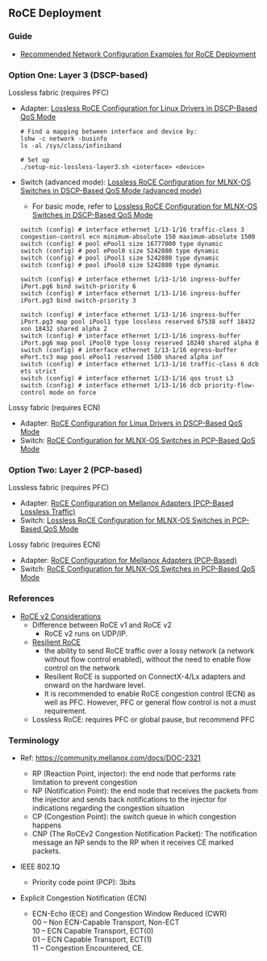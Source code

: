 ## RoCE Deployment

### Guide  
- [Recommended Network Configuration Examples for RoCE Deployment](https://community.mellanox.com/docs/DOC-2855)

### Option One: Layer 3 (DSCP-based)
Lossless fabric (requires PFC)
- Adapter: [Lossless RoCE Configuration for Linux Drivers in DSCP-Based QoS Mode](https://community.mellanox.com/docs/DOC-2881)
   ```
   # Find a mapping between interface and device by:
   lshw -c network -businfo
   ls -al /sys/class/infiniband 
   
   # Set up
   ./setup-nic-lossless-layer3.sh <interface> <device>
   ```

- Switch (advanced mode): [Lossless RoCE Configuration for MLNX-OS Switches in DSCP-Based QoS Mode (advanced mode)](https://community.mellanox.com/docs/DOC-2884)
   * For basic mode, refer to [Lossless RoCE Configuration for MLNX-OS Switches in DSCP-Based QoS Mode](https://community.mellanox.com/docs/DOC-3017)
   ```
   switch (config) # interface ethernet 1/13-1/16 traffic-class 3 congestion-control ecn minimum-absolute 150 maximum-absolute 1500
   switch (config) # pool ePool1 size 16777000 type dynamic
   switch (config) # pool ePool0 size 5242880 type dynamic
   switch (config) # pool iPool1 size 5242880 type dynamic
   switch (config) # pool iPool0 size 5242880 type dynamic
   
   switch (config) # interface ethernet 1/13-1/16 ingress-buffer iPort.pg6 bind switch-priority 6
   switch (config) # interface ethernet 1/13-1/16 ingress-buffer iPort.pg3 bind switch-priority 3
   
   switch (config) # interface ethernet 1/13-1/16 ingress-buffer iPort.pg3 map pool iPool1 type lossless reserved 67538 xoff 18432 xon 18432 shared alpha 2
   switch (config) # interface ethernet 1/13-1/16 ingress-buffer iPort.pg6 map pool iPool0 type lossy reserved 10240 shared alpha 8
   switch (config) # interface ethernet 1/13-1/16 egress-buffer ePort.tc3 map pool ePool1 reserved 1500 shared alpha inf
   switch (config) # interface ethernet 1/13-1/16 traffic-class 6 dcb ets strict
   switch (config) # interface ethernet 1/13-1/16 qos trust L3
   switch (config) # interface ethernet 1/13-1/16 dcb priority-flow-control mode on force
   ```

Lossy fabric (requires ECN)
- Adapter: [RoCE Configuration for Linux Drivers in DSCP-Based QoS Mode](https://community.mellanox.com/docs/DOC-2882)
- Switch: [RoCE Configuration for MLNX-OS Switches in PCP-Based QoS Mode](https://community.mellanox.com/docs/DOC-3016)


### Option Two: Layer 2 (PCP-based)
Lossless fabric (requires PFC)
- Adapter: [RoCE Configuration on Mellanox Adapters (PCP-Based Lossless Traffic)](https://community.mellanox.com/docs/DOC-2843) 
- Switch: [Lossless RoCE Configuration for MLNX-OS Switches in PCP-Based QoS Mode](https://community.mellanox.com/docs/DOC-3018)

Lossy fabric (requires ECN)
- Adapter: [RoCE Configuration for Mellanox Adapters (PCP-Based)](https://community.mellanox.com/docs/DOC-2883)
- Switch: [RoCE Configuration for MLNX-OS Switches in PCP-Based QoS Mode](https://community.mellanox.com/docs/DOC-3016)


### References 
- [RoCE v2 Considerations](https://community.mellanox.com/docs/DOC-1451)
   * Difference between RoCE v1 and RoCE v2
      - RoCE v2 runs on UDP/IP.
   * [Resilient RoCE](https://community.mellanox.com/docs/DOC-2499) 
      - the ability to send RoCE traffic over a lossy network (a network without flow control enabled), without the need to enable flow control on the network
      - Resilient RoCE is supported on ConnectX-4/Lx adapters and onward on the hardware level.
      - It is recommended to enable RoCE congestion control (ECN) as well as PFC. However, PFC or general flow control is not a must requirement.
   * Lossless RoCE: requires PFC or global pause, but recommend PFC

### Terminology  
- Ref: https://community.mellanox.com/docs/DOC-2321  
   * RP (Reaction Point, injector): the end node that performs rate limitation to prevent congestion
   * NP (Notification Point): the end node that receives the packets from the injector and sends back notifications to the injector for indications regarding the congestion situation
   * CP (Congestion Point): the switch queue in which congestion happens
   * CNP (The RoCEv2 Congestion Notification Packet): The notification message an NP sends to the RP when it receives CE marked packets.

- IEEE 802.1Q
   * Priority code point (PCP): 3bits

- Explicit Congestion Notification (ECN)
   * ECN-Echo (ECE) and Congestion Window Reduced (CWR)  
     00 – Non ECN-Capable Transport, Non-ECT  
     10 – ECN Capable Transport, ECT(0)  
     01 – ECN Capable Transport, ECT(1)  
     11 – Congestion Encountered, CE.  

